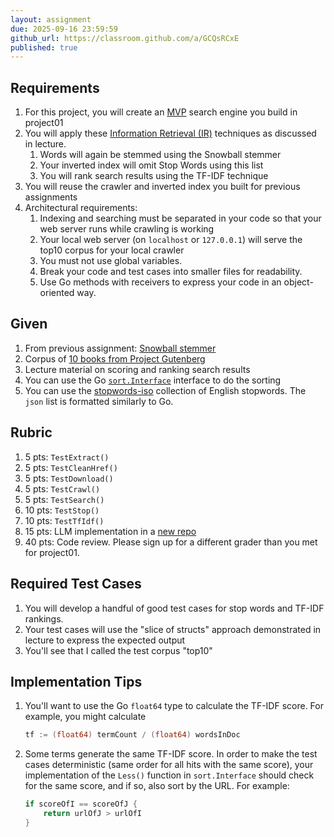 ```yaml
---
layout: assignment
due: 2025-09-16 23:59:59
github_url: https://classroom.github.com/a/GCQsRCxE
published: true
---
```


## Requirements
1. For this project, you will create an [MVP](https://en.wikipedia.org/wiki/Minimum_viable_product) search engine you build in project01
1. You will apply these [Information Retrieval (IR)](https://en.wikipedia.org/wiki/Information_retrieval) techniques as discussed in lecture.
    1. Words will again be stemmed using the Snowball stemmer
    1. Your inverted index will omit Stop Words using this list
    1. You will rank search results using the TF-IDF technique
1. You will reuse the crawler and inverted index you built for previous assignments
1. Architectural requirements:
    1. Indexing and searching must be separated in your code so that your web server runs while crawling is working
    1. Your local web server (on `localhost` or `127.0.0.1`) will serve the top10 corpus for your local crawler
    1. You must not use global variables. 
    1. Break your code and test cases into smaller files for readability.
    1. Use Go methods with receivers to express your code in an object-oriented way.

## Given
1. From previous assignment: [Snowball stemmer](https://github.com/kljensen/snowball)
1. Corpus of [10 books from Project Gutenberg](/test-data/top10/)
1. Lecture material on scoring and ranking search results
1. You can use the Go [`sort.Interface`](https://pkg.go.dev/sort) interface to do the sorting
1. You can use the [stopwords-iso](https://github.com/stopwords-iso/stopwords-en) collection of English stopwords. The `json` list is formatted similarly to Go.

## Rubric
1. 5 pts: `TestExtract()`
1. 5 pts: `TestCleanHref()`
1. 5 pts: `TestDownload()`
1. 5 pts: `TestCrawl()`
1. 5 pts: `TestSearch()`
1. 10 pts: `TestStop()`
1. 10 pts: `TestTfIdf()`
1. 15 pts: LLM implementation in a [new repo](https://classroom.github.com/a/zMZNqpQs)
1. 40 pts: Code review. Please sign up for a different grader than you met for project01.

## Required Test Cases
1. You will develop a handful of good test cases for stop words and TF-IDF rankings. 
1. Your test cases will use the "slice of structs" approach demonstrated in lecture to express the expected output
1. You'll see that I called the test corpus "top10"

## Implementation Tips
1. You'll want to use the Go `float64` type to calculate the TF-IDF score. For example, you might calculate  
    ```go
    tf := (float64) termCount / (float64) wordsInDoc
    ```
1. Some terms generate the same TF-IDF score. In order to make the test cases deterministic (same order for all hits with the same score), your implementation of the `Less()` function in `sort.Interface` should check for the same score, and if so, also sort by the URL. For example:
    ```go
    if scoreOfI == scoreOfJ {
        return urlOfJ > urlOfI
    }
    ```
